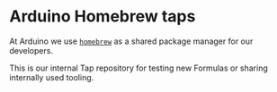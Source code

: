 # Arduino Homebrew taps

At Arduino we use [`homebrew`](https://brew.sh/) as a shared package manager for our developers.

This is our internal Tap repository for testing new Formulas or sharing internally used tooling.
